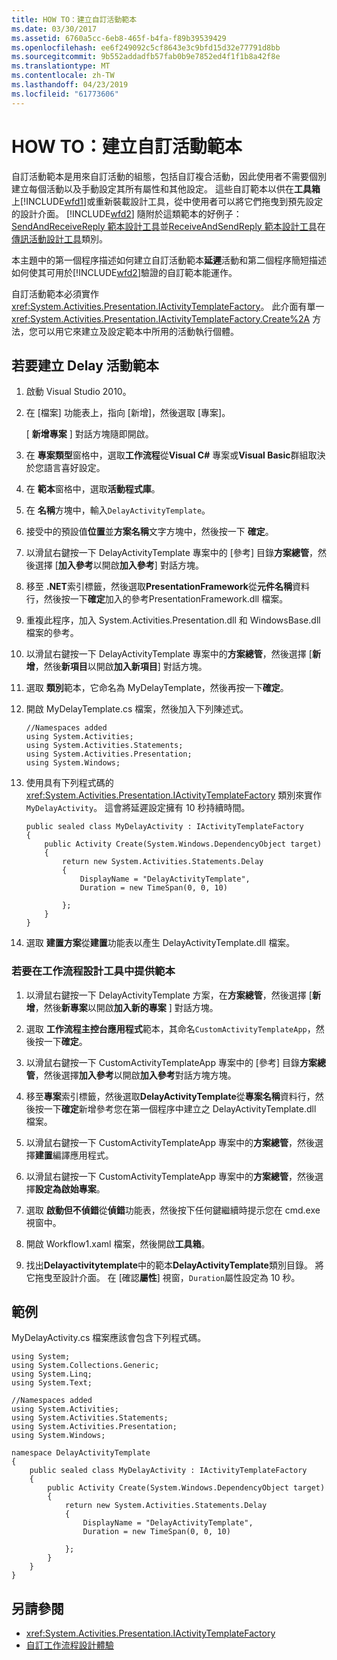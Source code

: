 ```yaml
---
title: HOW TO：建立自訂活動範本
ms.date: 03/30/2017
ms.assetid: 6760a5cc-6eb8-465f-b4fa-f89b39539429
ms.openlocfilehash: ee6f249092c5cf8643e3c9bfd15d32e77791d8bb
ms.sourcegitcommit: 9b552addadfb57fab0b9e7852ed4f1f1b8a42f8e
ms.translationtype: MT
ms.contentlocale: zh-TW
ms.lasthandoff: 04/23/2019
ms.locfileid: "61773606"
---
```

# <a name="how-to-create-a-custom-activity-template"></a>HOW TO：建立自訂活動範本

自訂活動範本是用來自訂活動的組態，包括自訂複合活動，因此使用者不需要個別建立每個活動以及手動設定其所有屬性和其他設定。 這些自訂範本以供在**工具箱**上[!INCLUDE[wfd1](../../../includes/wfd1-md.md)]或重新裝載設計工具，從中使用者可以將它們拖曳到預先設定的設計介面。 [!INCLUDE[wfd2](../../../includes/wfd2-md.md)] 隨附於這類範本的好例子： [SendAndReceiveReply 範本設計工具](/visualstudio/workflow-designer/sendandreceivereply-template-designer)並[ReceiveAndSendReply 範本設計工具](/visualstudio/workflow-designer/receiveandsendreply-template-designer)在[傳訊活動設計工具](/visualstudio/workflow-designer/messaging-activity-designers)類別。

 本主題中的第一個程序描述如何建立自訂活動範本**延遲**活動和第二個程序簡短描述如何使其可用於[!INCLUDE[wfd2](../../../includes/wfd2-md.md)]驗證的自訂範本能運作。

 自訂活動範本必須實作 <xref:System.Activities.Presentation.IActivityTemplateFactory>。 此介面有單一 <xref:System.Activities.Presentation.IActivityTemplateFactory.Create%2A> 方法，您可以用它來建立及設定範本中所用的活動執行個體。

## <a name="to-create-a-template-for-the-delay-activity"></a>若要建立 Delay 活動範本

1. 啟動 Visual Studio 2010。

2. 在 [檔案] 功能表上，指向 [新增]，然後選取 [專案]。

     [ **新增專案** ] 對話方塊隨即開啟。

3. 在 **專案類型**窗格中，選取**工作流程**從**Visual C#** 專案或**Visual Basic**群組取決於您語言喜好設定。

4. 在 **範本**窗格中，選取**活動程式庫**。

5. 在 **名稱**方塊中，輸入`DelayActivityTemplate`。

6. 接受中的預設值**位置**並**方案名稱**文字方塊中，然後按一下 **確定**。

7. 以滑鼠右鍵按一下 DelayActivityTemplate 專案中的 [參考] 目錄**方案總管**，然後選擇 [**加入參考**以開啟**加入參考**] 對話方塊。

8. 移至 **.NET**索引標籤，然後選取**PresentationFramework**從**元件名稱**資料行，然後按一下**確定**加入的參考PresentationFramework.dll 檔案。

9. 重複此程序，加入 System.Activities.Presentation.dll 和 WindowsBase.dll 檔案的參考。

10. 以滑鼠右鍵按一下 DelayActivityTemplate 專案中的**方案總管**，然後選擇 [**新增**，然後**新項目**以開啟**加入新項目**] 對話方塊。

11. 選取 **類別**範本，它命名為 MyDelayTemplate，然後再按一下**確定**。

12. 開啟 MyDelayTemplate.cs 檔案，然後加入下列陳述式。

    ```
    //Namespaces added
    using System.Activities;
    using System.Activities.Statements;
    using System.Activities.Presentation;
    using System.Windows;
    ```

13. 使用具有下列程式碼的 <xref:System.Activities.Presentation.IActivityTemplateFactory> 類別來實作 `MyDelayActivity`。 這會將延遲設定擁有 10 秒持續時間。

    ```
    public sealed class MyDelayActivity : IActivityTemplateFactory
    {
        public Activity Create(System.Windows.DependencyObject target)
        {
            return new System.Activities.Statements.Delay
            {
                DisplayName = "DelayActivityTemplate",
                Duration = new TimeSpan(0, 0, 10)

            };
        }
    }
    ```

14. 選取 **建置方案**從**建置**功能表以產生 DelayActivityTemplate.dll 檔案。

### <a name="to-make-the-template-available-in-a-workflow-designer"></a>若要在工作流程設計工具中提供範本

1. 以滑鼠右鍵按一下 DelayActivityTemplate 方案，在**方案總管**，然後選擇 [**新增**，然後**新專案**以開啟**加入新的專案** ] 對話方塊。

2. 選取 **工作流程主控台應用程式**範本，其命名`CustomActivityTemplateApp`，然後按一下**確定**。

3. 以滑鼠右鍵按一下 CustomActivityTemplateApp 專案中的 [參考] 目錄**方案總管**，然後選擇**加入參考**以開啟**加入參考**對話方塊方塊。

4. 移至**專案**索引標籤，然後選取**DelayActivityTemplate**從**專案名稱**資料行，然後按一下**確定**新增參考您在第一個程序中建立之 DelayActivityTemplate.dll 檔案。

5. 以滑鼠右鍵按一下 CustomActivityTemplateApp 專案中的**方案總管**，然後選擇**建置**編譯應用程式。

6. 以滑鼠右鍵按一下 CustomActivityTemplateApp 專案中的**方案總管**，然後選擇**設定為啟始專案**。

7. 選取 **啟動但不偵錯**從**偵錯**功能表，然後按下任何鍵繼續時提示您在 cmd.exe 視窗中。

8. 開啟 Workflow1.xaml 檔案，然後開啟**工具箱**。

9. 找出**Delayactivitytemplate**中的範本**DelayActivityTemplate**類別目錄。 將它拖曳至設計介面。 在 [確認**屬性**] 視窗，`Duration`屬性設定為 10 秒。

## <a name="example"></a>範例
 MyDelayActivity.cs 檔案應該會包含下列程式碼。

```
using System;
using System.Collections.Generic;
using System.Linq;
using System.Text;

//Namespaces added
using System.Activities;
using System.Activities.Statements;
using System.Activities.Presentation;
using System.Windows;

namespace DelayActivityTemplate
{
    public sealed class MyDelayActivity : IActivityTemplateFactory
    {
        public Activity Create(System.Windows.DependencyObject target)
        {
            return new System.Activities.Statements.Delay
            {
                DisplayName = "DelayActivityTemplate",
                Duration = new TimeSpan(0, 0, 10)

            };
        }
    }
}
```

## <a name="see-also"></a>另請參閱

- <xref:System.Activities.Presentation.IActivityTemplateFactory>
- [自訂工作流程設計體驗](customizing-the-workflow-design-experience.md)